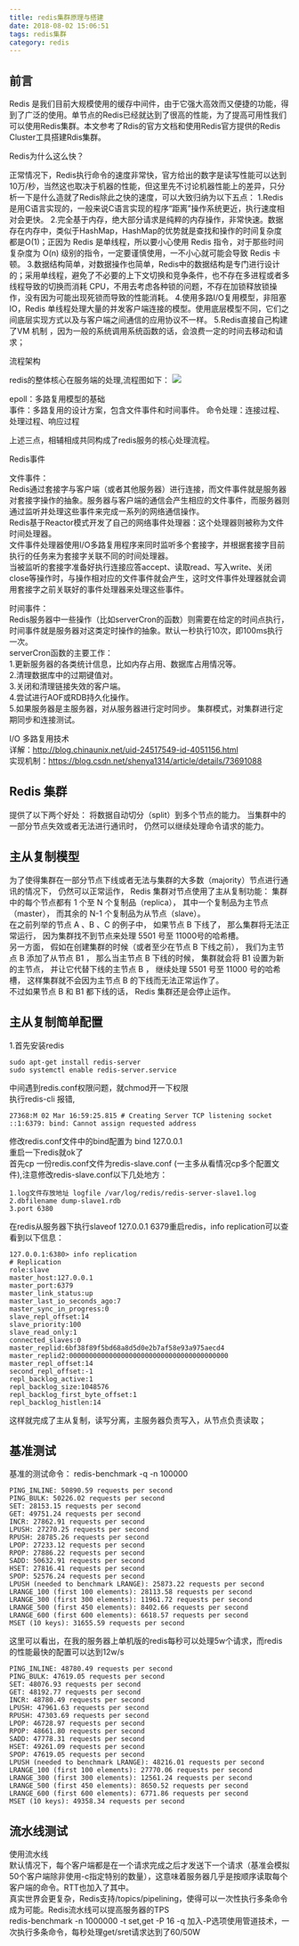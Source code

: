 ```yaml
---
title: redis集群原理与搭建
date: 2018-08-02 15:06:51
tags: redis集群
category: redis
---
```



## 前言
Redis 是我们目前大规模使用的缓存中间件，由于它强大高效而又便捷的功能，得到了广泛的使用。单节点的Redis已经就达到了很高的性能，为了提高可用性我们可以使用Redis集群。本文参考了Rdis的官方文档和使用Redis官方提供的Redis Cluster工具搭建Rdis集群。

Redis为什么这么快？

正常情况下，Redis执行命令的速度非常快，官方给出的数字是读写性能可以达到10万/秒，当然这也取决于机器的性能，但这里先不讨论机器性能上的差异，只分析一下是什么造就了Redis除此之快的速度，可以大致归纳为以下五点：
1.Redis是用C语言实现的，一般来说C语言实现的程序“距离”操作系统更近，执行速度相对会更快。
2.完全基于内存，绝大部分请求是纯粹的内存操作，非常快速。数据存在内存中，类似于HashMap，HashMap的优势就是查找和操作的时间复杂度都是O(1)；正因为 Redis 是单线程，所以要小心使用 Redis 指令，对于那些时间复杂度为 O(n) 级别的指令，一定要谨慎使用，一不小心就可能会导致 Redis 卡顿。
3.数据结构简单，对数据操作也简单，Redis中的数据结构是专门进行设计的；采用单线程，避免了不必要的上下文切换和竞争条件，也不存在多进程或者多线程导致的切换而消耗 CPU，不用去考虑各种锁的问题，不存在加锁释放锁操作，没有因为可能出现死锁而导致的性能消耗。
4.使用多路I/O复用模型，非阻塞IO，Redis 单线程处理大量的并发客户端连接的模型。使用底层模型不同，它们之间底层实现方式以及与客户端之间通信的应用协议不一样。
5.Redis直接自己构建了VM 机制 ，因为一般的系统调用系统函数的话，会浪费一定的时间去移动和请求；


流程架构

redis的整体核心在服务端的处理,流程图如下：
![](https://www.starmoon.cloud/img/rediscluster.png)


epoll：多路复用模型的基础  
事件：多路复用的设计方案，包含文件事件和时间事件。 命令处理：连接过程、处理过程、响应过程

上述三点，相辅相成共同构成了redis服务的核心处理流程。


Redis事件

文件事件：  
Redis通过套接字与客户端（或者其他服务器）进行连接，而文件事件就是服务器对套接字操作的抽象。服务器与客户端的通信会产生相应的文件事件，而服务器则通过监听并处理这些事件来完成一系列的网络通信操作。  
Redis基于Reactor模式开发了自己的网络事件处理器：这个处理器则被称为文件时间处理器。  
文件事件处理器使用I/O多路复用程序来同时监听多个套接字，并根据套接字目前执行的任务来为套接字关联不同的时间处理器。  
当被监听的套接字准备好执行连接应答accept、读取read、写入write、关闭close等操作时，与操作相对应的文件事件就会产生，这时文件事件处理器就会调用套接字之前关联好的事件处理器来处理这些事件。

时间事件：  
Redis服务器中一些操作（比如serverCron的函数）则需要在给定的时间点执行，时间事件就是服务器对这类定时操作的抽象。默认一秒执行10次，即100ms执行一次。  
serverCron函数的主要工作：  
1.更新服务器的各类统计信息，比如内存占用、数据库占用情况等。  
2.清理数据库中的过期键值对。  
3.关闭和清理链接失效的客户端。  
4.尝试进行AOF或RDB持久化操作。  
5.如果服务器是主服务器，对从服务器进行定时同步。
集群模式，对集群进行定期同步和连接测试。

I/O 多路复用技术  
详解：http://blog.chinaunix.net/uid-24517549-id-4051156.html  
实现机制：https://blog.csdn.net/shenya1314/article/details/73691088

## Redis 集群
提供了以下两个好处：
将数据自动切分（split）到多个节点的能力。
当集群中的一部分节点失效或者无法进行通讯时， 仍然可以继续处理命令请求的能力。


## 主从复制模型
为了使得集群在一部分节点下线或者无法与集群的大多数（majority）节点进行通讯的情况下， 仍然可以正常运作， Redis 集群对节点使用了主从复制功能： 集群中的每个节点都有 1 个至 N 个复制品（replica）， 其中一个复制品为主节点（master）， 而其余的 N-1 个复制品为从节点（slave）。  
在之前列举的节点 A 、B 、C 的例子中， 如果节点 B 下线了， 那么集群将无法正常运行， 因为集群找不到节点来处理 5501 号至 11000号的哈希槽。  
另一方面， 假如在创建集群的时候（或者至少在节点 B 下线之前）， 我们为主节点 B 添加了从节点 B1 ， 那么当主节点 B 下线的时候， 集群就会将 B1 设置为新的主节点， 并让它代替下线的主节点 B ， 继续处理 5501 号至 11000 号的哈希槽， 这样集群就不会因为主节点 B 的下线而无法正常运作了。  
不过如果节点 B 和 B1 都下线的话， Redis 集群还是会停止运作。


## 主从复制简单配置
1.首先安装redis
```
sudo apt-get install redis-server  
sudo systemctl enable redis-server.service
```

中间遇到redis.conf权限问题，就chmod开一下权限  
执行redis-cli 报错,

```
27368:M 02 Mar 16:59:25.815 # Creating Server TCP listening socket ::1:6379: bind: Cannot assign requested address
```
修改redis.conf文件中的bind配置为 bind 127.0.0.1   
重启一下redis就ok了  
首先cp 一份redis.conf文件为redis-slave.conf (一主多从看情况cp多个配置文件),注意修改redis-slave.conf以下几处地方：
```
1.log文件存放地址 logfile /var/log/redis/redis-server-slave1.log  
2.dbfilename dump-slave1.rdb  
3.port 6380
```
在redis从服务器下执行slaveof 127.0.0.1 6379重启redis，info replication可以查看到以下信息： 

```
127.0.0.1:6380> info replication
# Replication
role:slave
master_host:127.0.0.1
master_port:6379
master_link_status:up
master_last_io_seconds_ago:7
master_sync_in_progress:0
slave_repl_offset:14
slave_priority:100
slave_read_only:1
connected_slaves:0
master_replid:6bf38f89f5bd68a8d5d0e2b7af58e93a975aecd4
master_replid2:0000000000000000000000000000000000000000
master_repl_offset:14
second_repl_offset:-1
repl_backlog_active:1
repl_backlog_size:1048576
repl_backlog_first_byte_offset:1
repl_backlog_histlen:14
```


这样就完成了主从复制，读写分离，主服务器负责写入，从节点负责读取；


## 基准测试

基准的测试命令：
redis-benchmark -q -n 100000

```
PING_INLINE: 50890.59 requests per second
PING_BULK: 50226.02 requests per second
SET: 28153.15 requests per second
GET: 49751.24 requests per second
INCR: 27862.91 requests per second
LPUSH: 27270.25 requests per second
RPUSH: 28785.26 requests per second
LPOP: 27233.12 requests per second
RPOP: 27886.22 requests per second
SADD: 50632.91 requests per second
HSET: 27816.41 requests per second
SPOP: 52576.24 requests per second
LPUSH (needed to benchmark LRANGE): 25873.22 requests per second
LRANGE_100 (first 100 elements): 28113.58 requests per second
LRANGE_300 (first 300 elements): 11961.72 requests per second
LRANGE_500 (first 450 elements): 8402.66 requests per second
LRANGE_600 (first 600 elements): 6618.57 requests per second
MSET (10 keys): 31655.59 requests per second
```

这里可以看出，在我的服务器上单机版的redis每秒可以处理5w个请求，而redis的性能最快的配置可以达到12w/s
```
PING_INLINE: 48780.49 requests per second
PING_BULK: 47619.05 requests per second
SET: 48076.93 requests per second
GET: 48192.77 requests per second
INCR: 48780.49 requests per second
LPUSH: 47961.63 requests per second
RPUSH: 47303.69 requests per second
LPOP: 46728.97 requests per second
RPOP: 48661.80 requests per second
SADD: 47778.31 requests per second
HSET: 49261.09 requests per second
SPOP: 47619.05 requests per second
LPUSH (needed to benchmark LRANGE): 48216.01 requests per second
LRANGE_100 (first 100 elements): 27770.06 requests per second
LRANGE_300 (first 300 elements): 12561.24 requests per second
LRANGE_500 (first 450 elements): 8650.52 requests per second
LRANGE_600 (first 600 elements): 6771.86 requests per second
MSET (10 keys): 49358.34 requests per second
```


## 流水线测试  
使用流水线  
默认情况下，每个客户端都是在一个请求完成之后才发送下一个请求（基准会模拟50个客户端除非使用-c指定特别的数量），这意味着服务器几乎是按顺序读取每个客户端的命令。RTT也加入了其中。  
真实世界会更复杂，Redis支持/topics/pipelining，使得可以一次性执行多条命令成为可能。Redis流水线可以提高服务器的TPS  
redis-benchmark -n 1000000 -t set,get -P 16 -q 加入-P选项使用管道技术，一次执行多条命令，每秒处理get/sret请求达到了60/50W